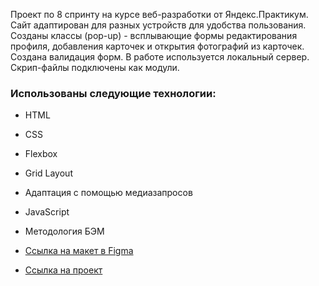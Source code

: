 Проект по 8 спринту на курсе веб-разработки от Яндекс.Практикум. Сайт адаптирован для разных устройств для удобства пользования. Созданы классы (pop-up) - всплывающие формы редактирования профиля, добавления карточек и открытия фотографий из карточек. Создана валидация форм. В работе используется локальный сервер. Скрип-файлы подключены как модули.


### Использованы следующие технологии:
* HTML
* CSS
* Flexbox
* Grid Layout
* Адаптация с помощью медиазапросов
* JavaScript
* Методология БЭМ

* [Ссылка на макет в Figma](https://www.figma.com/file/2cn9N9jSkmxD84oJik7xL7/JavaScript.-Sprint-4?node-id=0%3A1)

* [Ссылка на проект](https://alarmpan1c.github.io/mesto/)
